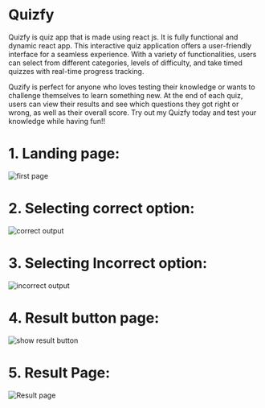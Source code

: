 # Quizfy
Quizfy is quiz app that is made using react js. It is fully functional and dynamic react app. This interactive quiz application offers a user-friendly interface for a seamless experience. With a variety of functionalities, users can select from different categories, levels of difficulty, and take timed quizzes with real-time progress tracking.

Quzify is perfect for anyone who loves testing their knowledge or wants to challenge themselves to learn something new. At the end of each quiz, users can view their results and see which questions they got right or wrong, as well as their overall score. Try out my Quizfy today  and test your knowledge while having fun!!


# 1. Landing page:

![first page](https://user-images.githubusercontent.com/84098635/228432842-09206088-f487-4096-bdec-633da69b4606.png)


# 2. Selecting correct option:

![correct output](https://user-images.githubusercontent.com/84098635/228432972-9b42c5c8-afbe-459c-b671-c40cbc55c8ed.png)


# 3. Selecting Incorrect option:

![incorrect output](https://user-images.githubusercontent.com/84098635/228433043-6924f4cc-393e-4290-a143-0d049f801f9f.png)


# 4. Result button page:

![show result button](https://user-images.githubusercontent.com/84098635/228433105-7a7b71b8-3bb7-4f57-bba8-9c1b077ea9f5.png)


# 5. Result Page:

![Result page](https://user-images.githubusercontent.com/84098635/228433138-32fa998a-a43f-417e-a74d-5af9303c27d7.png)
